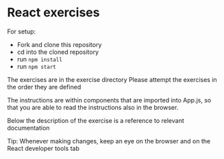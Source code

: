 # React exercises

For setup:
- Fork and clone this repository
- cd into the cloned repository
- run `npm install`
- run `npm start`

The exercises are in the exercise directory
Please attempt the exercises in the order they are defined  

The instructions are within components that are imported
into App.js, so that you are able to read the instructions also in the
browser. 

Below the description of the exercise is a reference to relevant documentation

Tip: Whenever making changes, keep an eye on the browser and on the 
React developer tools tab